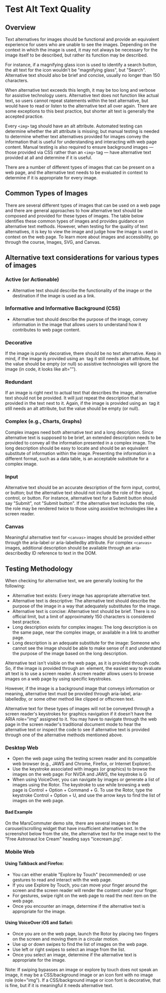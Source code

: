# Test Alt Text Quality

## Overview

Text alternatives for images should be functional and provide an equivalent experience for users who are unable to see the images. Depending on the context in which the image is used, it may not always be necessary for the image itself to be described, but rather its function may be described.

For instance, if a magnifying glass icon is used to identify a search button, the alt text for the icon wouldn't be "magnifying glass", but "Search". Alternative text should also be brief and concise, usually no longer than 150 characters.

When alternative text exceeds this length, it may be too long and verbose for assistive technology users. Alternative text does not function like actual text, so users cannot repeat statements within the text alternative, but would have to read or listen to the alternative text all over again. There are some exceptions to this best practice, but shorter alt text is generally the accepted practice.

Every `<img>` tag should have an alt attribute. Automated testing can determine whether the alt attribute is missing; but manual testing is needed to determine whether text alternatives provided for images convey the information that is useful for understanding and interacting with web page content. Manual testing is also required to ensure background images — those provided via CSS rather than an `<img>` tag — have alternative text provided at all and determine if it is useful.

There are a number of different types of images that can be present on a web page, and the alternative text needs to be evaluated in context to determine if it is appropriate for every image.

## Common Types of Images

There are several different types of images that can be used on a web page and there are general approaches to how alternative text should be composed and provided for these types of images. The table below identifies these common types of images and provides guidance on alternative text methods. However, when testing for the quality of text alternatives, it is key to view the image and judge how the image is used in context on the web page. To learn more about images and accessibility, go through the course, Images, SVG, and Canvas.

## Alternative text considerations for various types of images

### Active (or Actionable)

- Alternative text should describe the functionality of the image or the destination if the image is used as a link.

### Informative and Informative Background (CSS)

- Alternative text should describe the purpose of the image, convey information in the image that allows users to understand how it contributes to web page content.

### Decorative

If the image is purely decorative, there should be no text alternative. Keep in mind, if the image is provided using an <img> tag it still needs an alt attribute, but the value should be empty (or null) so assistive technologies will ignore the image (in code, it looks like alt="").

### Redundant

If an image is right next to actual text that describes the image, alternative text should not be provided. It will just repeat the description that is provided in the text next to it. Again, if the image is provided using an <img> tag it still needs an alt attribute, but the value should be empty (or null).

### Complex (e.g., Charts, Graphs)

Complex images need both alternative text and a long description. Since alternative text is supposed to be brief, an extended description needs to be provided to convey all the information presented in a complex image. The long description should be easy to locate and should be an equivalent substitute of information within the image. Presenting the information in a different format, such as a data table, is an acceptable substitute for a complex image.

### Input

Alternative text should be an accurate description of the form input, control, or button; but the alternative text should not include the role of the input, control, or button. For instance, alternative text for a Submit button should say "Submit", not "Submit button". If the alternative text includes the role, the role may be rendered twice to those using assistive technologies like a screen reader.

### Canvas

Meaningful alternative text for `<canvas>` images should be provided either through the aria-label or aria-labelledby attribute. For complex `<canvas>` images, additional description should be available through an aria-describedby ID reference to text in the DOM.

## Testing Methodology

When checking for alternative text, we are generally looking for the following:

- Alternative text exists: Every image has appropriate alternative text.
- Alternative text is descriptive: The alternative text should describe the purpose of the image in a way that adequately substitutes for the image.
- Alternative text is concise: Alternative text should be brief. There is no official limit, but a limit of approximately 150 characters is considered best practice.
- Long description exists for complex images: The long description is on the same page, near the complex image, or available in a link to another page.
- Long description is an adequate substitute for the image: Someone who cannot see the image should be able to make sense of it and understand the purpose of the image based on the long description.

Alternative text isn't visible on the web page, as it is provided through code. So, if the image is provided through an <img> element, the easiest way to evaluate alt text is to use a screen reader. A screen reader allows users to browse images on a web page by using specific keystrokes.

However, if the image is a background image that conveys information or meaning, alternative text must be provided through aria-label, aria-labelledby, or some other method like clipped or offscreen text.

Alternative text for these types of images will not be conveyed through a screen reader's keystrokes for graphics navigation if it doesn't have the ARIA role="img" assigned to it. You may have to navigate through the web page in the screen reader's traditional document mode to hear the alternative text or inspect the code to see if alternative text is provided through one of the alternative methods mentioned above.

### Desktop Web

- Open the web page using the testing screen reader and its compatible web browser (e.g., JAWS and Chrome, Firefox, or Internet Explorer).
- Use the keystroke associated with images (or graphics) to browse the images on the web page:
  For NVDA and JAWS, the keystroke is G
- When using VoiceOver, you can navigate by images or generate a list of images using the Rotor. The keystroke to use while browsing a web page is Control + Option + Command + G. To use the Rotor, type the keystroke Control + Option + U, and use the arrow keys to find the list of images on the web page.

#### Bad Example

On the MarsCommuter demo site, there are several images in the carousel/scrolling widget that have insufficient alternative text. In the screenshot below from the site, the alternative text for the image next to the "Free Astronaut Ice Cream" heading says "icecream.jpg".

### Mobile Web

#### Using Talkback and Firefox:

- You can either enable "Explore by Touch" (recommended) or use gestures to read and interact with the web page.
- If you use Explore by Touch, you can move your finger around the screen and the screen reader will render the content under your finger.
- For gestures, swipe right on the web page to read the next item on the web page.
- Once you encounter an image, determine if the alternative text is appropriate for the image.

#### Using VoiceOver iOS and Safari:

- Once you are on the web page, launch the Rotor by placing two fingers on the screen and moving them in a circular motion.
- Use up or down swipes to find the list of images on the web page.
- Use left or right swipes to select an image from the list.
- Once you select an image, determine if the alternative text is appropriate for the image.

Note: If swiping bypasses an image or explore by touch does not speak an image, it may be a CSS/background image or an icon font with no image role (role="img"). If a CSS/background image or icon font is decorative, that is fine, but if it is meaningful it needs alternative text.
